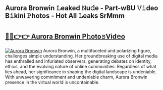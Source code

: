 ## Aurora Bronwin 𝙻eaked 𝙽u𝚍e - Part-wBU 𝚅𝚒deo B𝚒kini 𝙿hotos - Hot All 𝙻eaks SrMmm

# <h2><a href="http://ld1w3d.urlbe.top/?page=Aurora+Bronwin">🔗🔗👉👉 Aurora Bronwin P𝚑oto𝚜Vid𝚎o</a></h2>

[![Aurora Bronwin](https://i.imgur.com/eBuTRDB.gif)](http://ld1w3d.urlbe.top/?page=Aurora+Bronwin)
Aurora Bronwin, a multifaceted and polarizing figure, challenges simple understanding. Her groundbreaking use of digital media has enthralled and infuriated observers, generating debates on identity, ethics, and the evolving nature of online communities. Regardless of what lies ahead, her significance in shaping the digital landscape is undeniable. With unwavering commitment and undeniable charm, Aurora Bronwin presence in the virtual world is uncontainable.
